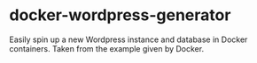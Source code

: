 # docker-wordpress-generator
Easily spin up a new Wordpress instance and database in Docker containers. Taken from the example given by Docker.
